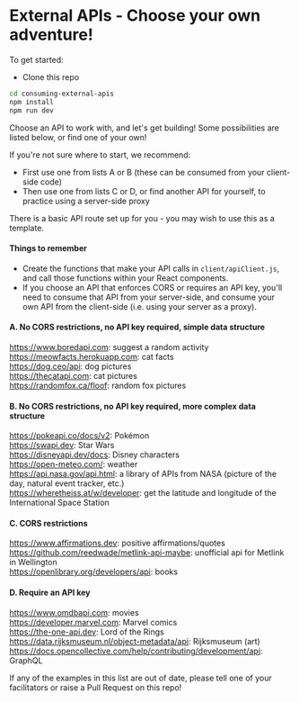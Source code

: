 # External APIs - Choose your own adventure!

To get started: 

* Clone this repo

```sh
cd consuming-external-apis
npm install
npm run dev
```

Choose an API to work with, and let's get building! Some possibilities are listed below, or find one of your own!

If you're not sure where to start, we recommend:
  * First use one from lists A or B (these can be consumed from your client-side code)
  * Then use one from lists C or D, or find another API for yourself, to practice using a server-side proxy

There is a basic API route set up for you - you may wish to use this as a template.

#### Things to remember
* Create the functions that make your API calls in `client/apiClient.js`, and call those functions within your React components.
* If you choose an API that enforces CORS or requires an API key, you'll need to consume that API from your server-side, and consume your own API from the client-side (i.e. using your server as a proxy).

#### A. No CORS restrictions, no API key required, simple data structure
https://www.boredapi.com: suggest a random activity<br>
https://meowfacts.herokuapp.com: cat facts<br>
https://dog.ceo/api: dog pictures<br>
https://thecatapi.com: cat pictures<br>
https://randomfox.ca/floof: random fox pictures

#### B. No CORS restrictions, no API key required, more complex data structure
https://pokeapi.co/docs/v2: Pokémon<br>
https://swapi.dev: Star Wars<br>
https://disneyapi.dev/docs: Disney characters<br>
https://open-meteo.com/: weather<br>
https://api.nasa.gov/api.html: a library of APIs from NASA (picture of the day, natural event tracker, etc.)<br>
https://wheretheiss.at/w/developer: get the latitude and longitude of the International Space Station

#### C. CORS restrictions
https://www.affirmations.dev: positive affirmations/quotes<br>
https://github.com/reedwade/metlink-api-maybe: unofficial api for Metlink in Wellington<br>
https://openlibrary.org/developers/api: books

#### D. Require an API key
https://www.omdbapi.com: movies<br>
https://developer.marvel.com: Marvel comics<br>
https://the-one-api.dev: Lord of the Rings<br>
https://data.rijksmuseum.nl/object-metadata/api: Rijksmuseum (art)<br>
https://docs.opencollective.com/help/contributing/development/api: GraphQL

If any of the examples in this list are out of date, please tell one of your facilitators or raise a Pull Request on this repo!

